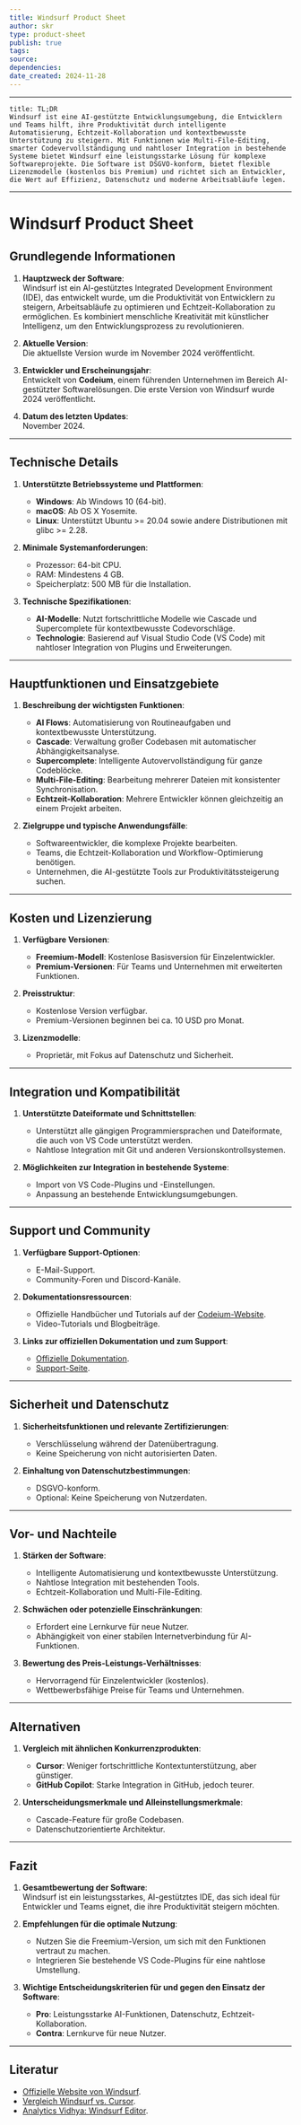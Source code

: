 ```yaml
---
title: Windsurf Product Sheet
author: skr
type: product-sheet
publish: true
tags: 
source: 
dependencies:
date_created: 2024-11-28
---
```

---
```ad-tldr
title: TL;DR
Windsurf ist eine AI-gestützte Entwicklungsumgebung, die Entwicklern und Teams hilft, ihre Produktivität durch intelligente Automatisierung, Echtzeit-Kollaboration und kontextbewusste Unterstützung zu steigern. Mit Funktionen wie Multi-File-Editing, smarter Codevervollständigung und nahtloser Integration in bestehende Systeme bietet Windsurf eine leistungsstarke Lösung für komplexe Softwareprojekte. Die Software ist DSGVO-konform, bietet flexible Lizenzmodelle (kostenlos bis Premium) und richtet sich an Entwickler, die Wert auf Effizienz, Datenschutz und moderne Arbeitsabläufe legen.

```
---
# Windsurf Product Sheet
## **Grundlegende Informationen**
1. **Hauptzweck der Software**:  
   Windsurf ist ein AI-gestütztes Integrated Development Environment (IDE), das entwickelt wurde, um die Produktivität von Entwicklern zu steigern, Arbeitsabläufe zu optimieren und Echtzeit-Kollaboration zu ermöglichen. Es kombiniert menschliche Kreativität mit künstlicher Intelligenz, um den Entwicklungsprozess zu revolutionieren.
   
2. **Aktuelle Version**:  
   Die aktuellste Version wurde im November 2024 veröffentlicht.

3. **Entwickler und Erscheinungsjahr**:  
   Entwickelt von **Codeium**, einem führenden Unternehmen im Bereich AI-gestützter Softwarelösungen. Die erste Version von Windsurf wurde 2024 veröffentlicht.

4. **Datum des letzten Updates**:  
   November 2024.

---

## **Technische Details**
1. **Unterstützte Betriebssysteme und Plattformen**:  
   - **Windows**: Ab Windows 10 (64-bit).  
   - **macOS**: Ab OS X Yosemite.  
   - **Linux**: Unterstützt Ubuntu >= 20.04 sowie andere Distributionen mit glibc >= 2.28.

2. **Minimale Systemanforderungen**:  
   - Prozessor: 64-bit CPU.  
   - RAM: Mindestens 4 GB.  
   - Speicherplatz: 500 MB für die Installation.  

3. **Technische Spezifikationen**:  
   - **AI-Modelle**: Nutzt fortschrittliche Modelle wie Cascade und Supercomplete für kontextbewusste Codevorschläge.  
   - **Technologie**: Basierend auf Visual Studio Code (VS Code) mit nahtloser Integration von Plugins und Erweiterungen.

---

## **Hauptfunktionen und Einsatzgebiete**
1. **Beschreibung der wichtigsten Funktionen**:  
   - **AI Flows**: Automatisierung von Routineaufgaben und kontextbewusste Unterstützung.  
   - **Cascade**: Verwaltung großer Codebasen mit automatischer Abhängigkeitsanalyse.  
   - **Supercomplete**: Intelligente Autovervollständigung für ganze Codeblöcke.  
   - **Multi-File-Editing**: Bearbeitung mehrerer Dateien mit konsistenter Synchronisation.  
   - **Echtzeit-Kollaboration**: Mehrere Entwickler können gleichzeitig an einem Projekt arbeiten.

2. **Zielgruppe und typische Anwendungsfälle**:  
   - Softwareentwickler, die komplexe Projekte bearbeiten.  
   - Teams, die Echtzeit-Kollaboration und Workflow-Optimierung benötigen.  
   - Unternehmen, die AI-gestützte Tools zur Produktivitätssteigerung suchen.

---

## **Kosten und Lizenzierung**
1. **Verfügbare Versionen**:  
   - **Freemium-Modell**: Kostenlose Basisversion für Einzelentwickler.  
   - **Premium-Versionen**: Für Teams und Unternehmen mit erweiterten Funktionen.

2. **Preisstruktur**:  
   - Kostenlose Version verfügbar.  
   - Premium-Versionen beginnen bei ca. 10 USD pro Monat.

3. **Lizenzmodelle**:  
   - Proprietär, mit Fokus auf Datenschutz und Sicherheit.

---

## **Integration und Kompatibilität**
1. **Unterstützte Dateiformate und Schnittstellen**:  
   - Unterstützt alle gängigen Programmiersprachen und Dateiformate, die auch von VS Code unterstützt werden.  
   - Nahtlose Integration mit Git und anderen Versionskontrollsystemen.

2. **Möglichkeiten zur Integration in bestehende Systeme**:  
   - Import von VS Code-Plugins und -Einstellungen.  
   - Anpassung an bestehende Entwicklungsumgebungen.

---

## **Support und Community**
1. **Verfügbare Support-Optionen**:  
   - E-Mail-Support.  
   - Community-Foren und Discord-Kanäle.  

2. **Dokumentationsressourcen**:  
   - Offizielle Handbücher und Tutorials auf der [Codeium-Website](https://codeium.com/windsurf).  
   - Video-Tutorials und Blogbeiträge.

3. **Links zur offiziellen Dokumentation und zum Support**:  
   - [Offizielle Dokumentation](https://codeium.com/windsurf/documentation).  
   - [Support-Seite](https://codeium.com/windsurf/support).

---

## **Sicherheit und Datenschutz**
1. **Sicherheitsfunktionen und relevante Zertifizierungen**:  
   - Verschlüsselung während der Datenübertragung.  
   - Keine Speicherung von nicht autorisierten Daten.  

2. **Einhaltung von Datenschutzbestimmungen**:  
   - DSGVO-konform.  
   - Optional: Keine Speicherung von Nutzerdaten.

---

## **Vor- und Nachteile**
1. **Stärken der Software**:  
   - Intelligente Automatisierung und kontextbewusste Unterstützung.  
   - Nahtlose Integration mit bestehenden Tools.  
   - Echtzeit-Kollaboration und Multi-File-Editing.

2. **Schwächen oder potenzielle Einschränkungen**:  
   - Erfordert eine Lernkurve für neue Nutzer.  
   - Abhängigkeit von einer stabilen Internetverbindung für AI-Funktionen.

3. **Bewertung des Preis-Leistungs-Verhältnisses**:  
   - Hervorragend für Einzelentwickler (kostenlos).  
   - Wettbewerbsfähige Preise für Teams und Unternehmen.

---

## **Alternativen**
1. **Vergleich mit ähnlichen Konkurrenzprodukten**:  
   - **Cursor**: Weniger fortschrittliche Kontextunterstützung, aber günstiger.  
   - **GitHub Copilot**: Starke Integration in GitHub, jedoch teurer.  

2. **Unterscheidungsmerkmale und Alleinstellungsmerkmale**:  
   - Cascade-Feature für große Codebasen.  
   - Datenschutzorientierte Architektur.

---

## **Fazit**
1. **Gesamtbewertung der Software**:  
   Windsurf ist ein leistungsstarkes, AI-gestütztes IDE, das sich ideal für Entwickler und Teams eignet, die ihre Produktivität steigern möchten.

2. **Empfehlungen für die optimale Nutzung**:  
   - Nutzen Sie die Freemium-Version, um sich mit den Funktionen vertraut zu machen.  
   - Integrieren Sie bestehende VS Code-Plugins für eine nahtlose Umstellung.

3. **Wichtige Entscheidungskriterien für und gegen den Einsatz der Software**:  
   - **Pro**: Leistungsstarke AI-Funktionen, Datenschutz, Echtzeit-Kollaboration.  
   - **Contra**: Lernkurve für neue Nutzer.

---

## **Literatur**
- [Offizielle Website von Windsurf](https://codeium.com/windsurf).  
- [Vergleich Windsurf vs. Cursor](https://medium.com/codex/windsurf-vs-cursor-a-developers-dilemma-451a228d4d43).  
- [Analytics Vidhya: Windsurf Editor](https://www.analyticsvidhya.com/blog/2024/11/windsurf-editor/).  

